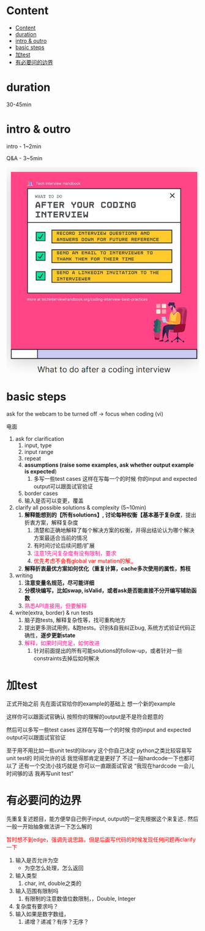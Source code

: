 # Content

* [Content](#content)
* [duration](#duration)
* [intro & outro](#intro--outro)
* [basic steps](#basic-steps)
* [加test](#加test)
* [有必要问的边界](#有必要问的边界)

# duration

30-45min

# intro & outro

intro - 1~2min

Q&A - 3~5min

![](/static/2022-06-04-16-11-17.png)

# basic steps

ask for the webcam to be turned off -> focus when coding (vi)

电面

1. ask for clarification
   1. input, type
   2. input range
   3. repeat
   4. **assumptions (raise some examples, ask whether output example is expected**)
      1. 多写一些test cases 这样在写每一个的时候 你的input and expected output可以跟面试官验证
   5. border cases
   6. 输入是否可以变更，覆盖
2. clarify all possible solutions & complexity (5~10min)
   1. **解释能想到的【所有solutions】, 讨论每种权衡【基本基于复杂度**，提出折衷方案，解释复杂度
      1. 清楚和正确地解释了每个解决方案的权衡，并得出结论认为哪个解决方案最适合当前的情况
      2. 有时间讨论后续问题/扩展
      3. <font color="deeppink">注意1先问复杂度有没有限制，要求</font>
      4. <font color="red">优先考虑不会有global var mutation的解,,</font>
   2. **解释折衷最优方案如何优化（重复计算，cache多次使用的属性，剪枝**
3. writing
   1. **注意变量名规范，尽可能详细**
   2. **分模块编写，比如swap, isValid，或者ask是否能直接不分开编写辅助函数**
   3. <font color="deeppink">熟悉API直接用，但要解释</font>
4. write(extra, border) & run tests
   1. 脑子跑tests, 解释复杂性等，找可重构地方
   2. 提出更多测试用例，&跑tests。识别&自我纠正bug, 系统方式验证代码正确性，**逐步更新state**
   3. <font color="deeppink">解释，如果时间充足，如何改进</font>
      1. 针对前面提出的所有可能solutions的follow-up，或者针对一些constraints去掉后如何解决

# 加test

正式开始之前 先在面试官给你的example的基础上 想一个新的example

这样你可以跟面试官确认 按照你的理解的output是不是符合题意的

然后可以多写一些test cases 这样在写每一个的时候 你的input and expected output可以跟面试官验证

至于用不用比如一些unit test的library 这个你自己决定 python之类比较容易写unit test的 时间允许的话 我觉得那肯定是更好了 不过一般hardcode一下也都可以了 还有一个交流小技巧就是 你可以一直跟面试官说 “我现在hardcode 一会儿时间够的话 我再写unit test”

# 有必要问的边界

先重复复述题目，能方便举自己例子input, output的一定先根据这个来复述.. 然后一般一开始抽象做法讲一下怎么解的

<font color="red">暂时想不到edge，强调先说思路，但是后面写代码的时候发现任何问题再clarify一下</font>

1. 输入是否允许为空
   * 为空怎么处理，怎么返回
2. 输入类型
   1. char, int, double之类的
3. 输入范围有限制吗
   1. 有限制的注意数值位数限制，，Double, Integer
4. 复杂度有要求吗？
5. 输入如果是数字数组，
   1. 递增？递减？有序？无序？